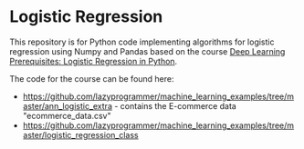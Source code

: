 # Logistic Regression

This repository is for Python code implementing algorithms for logistic regression using Numpy and Pandas based on the course [Deep Learning Prerequisites: Logistic Regression in Python](https://www.udemy.com/course/data-science-logistic-regression-in-python/).

The code for the course can be found here:

- <https://github.com/lazyprogrammer/machine_learning_examples/tree/master/ann_logistic_extra> - contains the E-commerce data "ecommerce_data.csv"
- <https://github.com/lazyprogrammer/machine_learning_examples/tree/master/logistic_regression_class>
